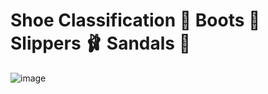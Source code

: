 # Shoe Classification :date: Boots :boot: Slippers 🩰 Sandals :sandal: 

![image](https://github.com/NealianNanquil/Final-req-emerging-tech/assets/112042119/9e03a228-da0a-4da0-944c-a677c142108c)

